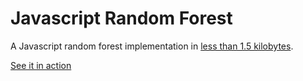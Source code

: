 # Javascript Random Forest

A Javascript random forest implementation in [less than 1.5 kilobytes](./random-forest.min.js).

[See it in action](https://nelson-mig-l.github.io/random-forest-js/)
